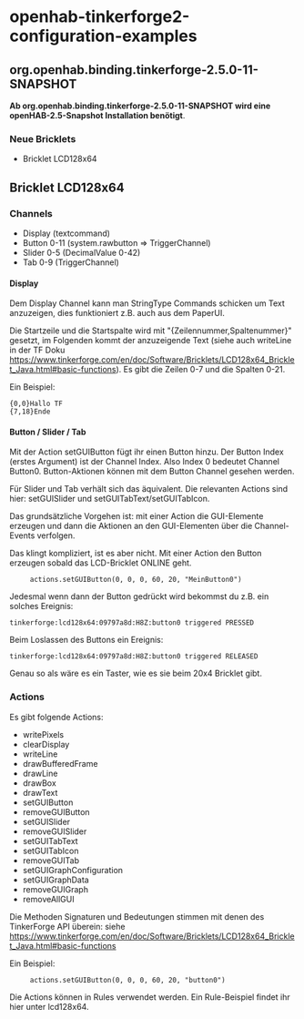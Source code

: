 # openhab-tinkerforge2-configuration-examples

## org.openhab.binding.tinkerforge-2.5.0-11-SNAPSHOT

__Ab org.openhab.binding.tinkerforge-2.5.0-11-SNAPSHOT wird eine openHAB-2.5-Snapshot Installation benötigt__.


### Neue Bricklets

* Bricklet LCD128x64

## Bricklet LCD128x64

### Channels

* Display (textcommand)
* Button 0-11 (system.rawbutton => TriggerChannel)
* Slider 0-5 (DecimalValue 0-42)
* Tab 0-9 (TriggerChannel)

#### Display

Dem Display Channel kann man StringType Commands schicken um Text anzuzeigen, dies funktioniert z.B. auch aus dem PaperUI.

Die Startzeile und die Startspalte wird mit "{Zeilennummer,Spaltenummer}" gesetzt, im Folgenden kommt der anzuzeigende Text (siehe auch writeLine in der TF Doku https://www.tinkerforge.com/en/doc/Software/Bricklets/LCD128x64_Bricklet_Java.html#basic-functions). Es gibt die Zeilen 0-7 und die Spalten 0-21.

Ein Beispiel:

```
{0,0}Hallo TF
{7,18}Ende
```

#### Button / Slider / Tab

Mit der Action setGUIButton fügt ihr einen Button hinzu. Der Button Index (erstes Argument) ist der Channel Index. Also Index 0 bedeutet Channel Button0. Button-Aktionen können mit dem Button Channel gesehen werden.

Für Slider und Tab verhält sich das äquivalent. Die relevanten Actions sind hier: setGUISlider und setGUITabText/setGUITabIcon.

Das grundsätzliche Vorgehen ist: mit einer Action die GUI-Elemente erzeugen und dann die Aktionen an den GUI-Elementen über die Channel-Events verfolgen.

Das klingt kompliziert, ist es aber nicht.
Mit einer Action den Button erzeugen sobald das LCD-Bricklet ONLINE geht. 

```
     actions.setGUIButton(0, 0, 0, 60, 20, "MeinButton0")
```

Jedesmal wenn dann der Button gedrückt wird bekommst du z.B. ein solches Ereignis:

```
tinkerforge:lcd128x64:09797a8d:H8Z:button0 triggered PRESSED
```

Beim Loslassen des Buttons ein Ereignis:

```
tinkerforge:lcd128x64:09797a8d:H8Z:button0 triggered RELEASED
```

Genau so als wäre es ein Taster, wie es sie beim 20x4 Bricklet gibt.

### Actions

Es gibt folgende Actions:

* writePixels
* clearDisplay
* writeLine
* drawBufferedFrame
* drawLine
* drawBox
* drawText
* setGUIButton
* removeGUIButton
* setGUISlider
* removeGUISlider
* setGUITabText
* setGUITabIcon
* removeGUITab
* setGUIGraphConfiguration
* setGUIGraphData
* removeGUIGraph
* removeAllGUI

Die Methoden Signaturen und Bedeutungen stimmen mit denen des TinkerForge API überein: siehe https://www.tinkerforge.com/en/doc/Software/Bricklets/LCD128x64_Bricklet_Java.html#basic-functions

Ein Beispiel:

```
     actions.setGUIButton(0, 0, 0, 60, 20, "button0")
```

Die Actions können in Rules verwendet werden. Ein Rule-Beispiel findet ihr hier unter lcd128x64.
